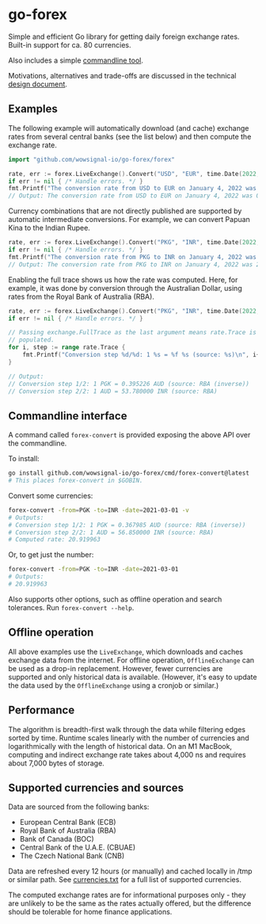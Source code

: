# go-forex

Simple and efficient Go library for getting daily foreign exchange rates.
Built-in support for ca. 80 currencies.

Also includes a simple [commandline tool](#commandline-interface).

Motivations, alternatives and trade-offs are discussed in the technical [design document](https://www.wowsignal.io/articles/go-forex).

## Examples

The following example will automatically download (and cache) exchange rates
from several central banks (see the list below) and then compute the exchange
rate.

```go
import "github.com/wowsignal-io/go-forex/forex"

rate, err := forex.LiveExchange().Convert("USD", "EUR", time.Date(2022, time.January, 4, 0, 0, 0, 0, time.UTC))
if err != nil { /* Handle errors. */ }
fmt.Printf("The conversion rate from USD to EUR on January 4, 2022 was %f\n", rate.Rate)
// Output: The conversion rate from USD to EUR on January 4, 2022 was 0.886603.
```

Currency combinations that are not directly published are supported by automatic
intermediate conversions. For example, we can convert Papuan Kina to the Indian
Rupee.

```go
rate, err := forex.LiveExchange().Convert("PKG", "INR", time.Date(2022, time.January, 4, 0, 0, 0, 0, time.UTC))
if err != nil { /* Handle errors. */ }
fmt.Printf("The conversion rate from PKG to INR on January 4, 2022 was %f\n", rate.Rate)
// Output: The conversion rate from PKG to INR on January 4, 2022 was 21.255237.
```

Enabling the full trace shows us how the rate was computed. Here, for example,
it was done by conversion through the Australian Dollar, using rates from the
Royal Bank of Australia (RBA).

```go
rate, err := forex.LiveExchange().Convert("PKG", "INR", time.Date(2022, time.January, 4, 0, 0, 0, 0, time.UTC), exchange.FullTrace)
if err != nil { /* Handle errors. */ }

// Passing exchange.FullTrace as the last argument means rate.Trace is now
// populated.
for i, step := range rate.Trace {
    fmt.Printf("Conversion step %d/%d: 1 %s = %f %s (source: %s)\n", i+1, len(rate.Trace), step.From, step.Rate, step.To, step.Info)
}

// Output:
// Conversion step 1/2: 1 PGK = 0.395226 AUD (source: RBA (inverse))
// Conversion step 2/2: 1 AUD = 53.780000 INR (source: RBA)
```

## Commandline interface

A command called `forex-convert` is provided exposing the above API over the
commandline.

To install:

```sh
go install github.com/wowsignal-io/go-forex/cmd/forex-convert@latest
# This places forex-convert in $GOBIN.
```

Convert some currencies:

```sh
forex-convert -from=PGK -to=INR -date=2021-03-01 -v
# Outputs:
# Conversion step 1/2: 1 PGK = 0.367985 AUD (source: RBA (inverse))
# Conversion step 2/2: 1 AUD = 56.850000 INR (source: RBA)
# Computed rate: 20.919963
```

Or, to get just the number:

```sh
forex-convert -from=PGK -to=INR -date=2021-03-01
# Outputs:
# 20.919963
```

Also supports other options, such as offline operation and search tolerances. Run `forex-convert --help`.

## Offline operation

All above examples use the `LiveExchange`, which downloads and caches exchange
data from the internet. For offline operation, `OfflineExchange` can be used as
a drop-in replacement. However, fewer currencies are supported and only
historical data is available. (However, it's easy to update the data used by the
`OfflineExchange` using a cronjob or similar.)

## Performance

The algorithm is breadth-first walk through the data while filtering edges
sorted by time. Runtime scales linearly with the number of currencies and
logarithmically with the length of historical data. On an M1 MacBook, computing
and indirect exchange rate takes about 4,000 ns and requires about 7,000 bytes
of storage.

## Supported currencies and sources

Data are sourced from the following banks:

* European Central Bank (ECB)
* Royal Bank of Australia (RBA)
* Bank of Canada (BOC)
* Central Bank of the U.A.E. (CBUAE)
* The Czech National Bank (CNB)

Data are refreshed every 12 hours (or manually) and cached locally in /tmp or
similar path. See [currencies.txt](forex/currencies.txt) for a full list of
supported currencies.

The computed exchange rates are for informational purposes only - they are
unlikely to be the same as the rates actually offered, but the difference should
be tolerable for home finance applications.
